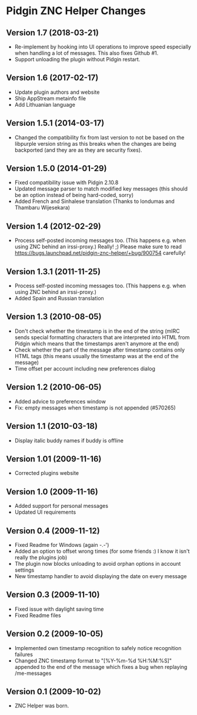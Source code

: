 # Pidgin ZNC Helper Changes

## Version 1.7 (2018-03-21)
- Re-implement by hooking into UI operations to improve speed especially when
  handling a lot of messages. This also fixes Github #1.
- Support unloading the plugin without Pidgin restart.

## Version 1.6 (2017-02-17)
- Update plugin authors and website
- Ship AppStream metainfo file
- Add Lithuanian language

## Version 1.5.1 (2014-03-17)
- Changed the compatibility fix from last version to not be based on the
  libpurple version string as this breaks when the changes are being
  backported (and they are as they are security fixes).

## Version 1.5.0 (2014-01-29)
- Fixed compatibility issue with Pidgin 2.10.8
- Updated message parser to match modified key messages (this should be an
  option instead of being hard-coded, sorry)
- Added French and Sinhalese translation (Thanks to londumas and Thambaru
  Wijesekara)

## Version 1.4 (2012-02-29)
- Process self-posted incoming messages too. (This happens e.g. when using ZNC
  behind an irssi-proxy.) Really! ;) Please make sure to read
  https://bugs.launchpad.net/pidgin-znc-helper/+bug/900754 carefully!
	
## Version 1.3.1 (2011-11-25)
- Process self-posted incoming messages too. (This happens e.g. when using ZNC
  behind an irssi-proxy.)
- Added Spain and Russian translation

## Version 1.3 (2010-08-05)
- Don't check whether the timestamp is in the end of the string (mIRC sends
  special formatting characters that are interpreted into HTML from Pidgin
  which means that the timestamps aren't anymore at the end)
- Check whether the part of the message after timestamp contains only HTML tags
  (this means usually the timestamp was at the end of the message)
- Time offset per account including new preferences dialog

## Version 1.2 (2010-06-05)
- Added advice to preferences window
- Fix: empty messages when timestamp is not appended (#570265)

## Version 1.1 (2010-03-18)
- Display italic buddy names if buddy is offline

## Version 1.01 (2009-11-16)
- Corrected plugins website

## Version 1.0 (2009-11-16)
- Added support for personal messages
- Updated UI requirements

## Version 0.4 (2009-11-12)
- Fixed Readme for Windows (again -.-')
- Added an option to offset wrong times (for some friends :) I know it isn't
  really the plugins job)
- The plugin now blocks unloading to avoid orphan options in account settings
- New timestamp handler to avoid displaying the date on every message

## Version 0.3 (2009-11-10)
- Fixed issue with daylight saving time
- Fixed Readme files

## Version 0.2 (2009-10-05)
- Implemented own timestamp recognition to safely notice recognition failures
- Changed ZNC timestamp format to "[%Y-%m-%d %H:%M:%S]" appended to the end of
  the message which fixes a bug when replaying /me-messages

## Version 0.1 (2009-10-02)
- ZNC Helper was born.

